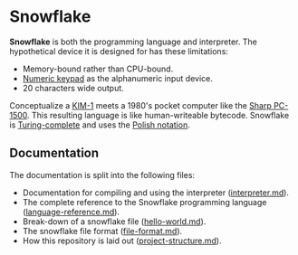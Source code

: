 # Snowflake

**Snowflake** is both the programming language and interpreter. The hypothetical
device it is designed for has these limitations:

* Memory-bound rather than CPU-bound.
* [Numeric keypad][1] as the alphanumeric input device.
* 20 characters wide output.

Conceptualize a [KIM-1][2] meets a 1980's pocket computer like the [Sharp PC-1500][3].
This resulting language is like human-writeable bytecode. Snowflake is 
[Turing-complete][4] and uses the [Polish notation][5].

[1]: https://en.wikipedia.org/wiki/E.161
[2]: https://en.wikipedia.org/wiki/KIM-1
[3]: https://en.wikipedia.org/wiki/Sharp_PC-1500
[4]: https://en.wikipedia.org/wiki/Turing_completeness
[5]: https://en.wikipedia.org/wiki/Polish_notation

## Documentation

The documentation is split into the following files:

* Documentation for compiling and using the interpreter ([interpreter.md][8]).
* The complete reference to the Snowflake programming language ([language-reference.md][6]).
* Break-down of a snowflake file ([hello-world.md][7]).
* The snowflake file format ([file-format.md][10]).
* How this repository is laid out ([project-structure.md][9]).

[6]: language-reference.md
[7]: hello-world.md
[8]: interpreter.md
[9]: project-structure.md
[10]: file-format.md
